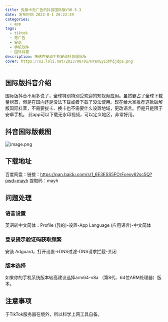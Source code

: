 ```yaml
---
title: 免插卡无广告的抖音国际版V30.5.3
date: 发布时间 2023-8-1 20:22:39
categories:
  - app
tags:
  - tiktok
  - 无广告
  - 安卓
  - 手机软件
  - 国外抖音
description: 快速在安卓手机安卓抖音国际版
cover: https://s2.loli.net/2023/08/01/HYenEyI5Mhijdps.png
---
```

## 国际版抖音介绍
国际版抖音不用多说了，全球特别特别受欢迎的短视频应用。虽然霸占了全球下载量榜首，但是在国内还是没法下载或者下载了没法使用。现在给大家推荐这款破解版国际抖音，不需要拔卡、换卡也不需要什么设置地域，更改语言。但是只是限于安卓手机。
此app可以下载无水印视频，可以定义地区，非常好用。

## 抖音国际版截图

![image.png](https://s2.loli.net/2023/08/01/Fv8xRBw6tueHhaW.png)

## 下载地址
百度网盘：链接：https://pan.baidu.com/s/1_6E3ESS5FOrFcexv62sc5Q?pwd=mayh 
提取码：mayh 
## 问题处理
### 语言设置
英语转中文简体：Profile (我的)-设置-App Language (应用语言)-中文简体
### 登录提示验证码获取频繁
安装 Adguard，打开设置->DNS过滤-DNS请求拦截-关闭
### 版本选择
如果你的手机系统版本较高建议选择arm64-v8a （第8代、64位ARM处理器）版本。
## 注意事项
于TikTok服务器在境外，所以科学上网工具自备。
